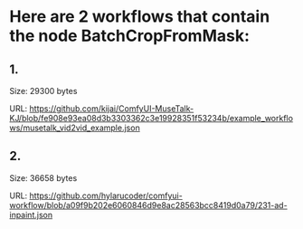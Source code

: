 # Here are 2 workflows that contain the node BatchCropFromMask:

## 1. 

Size: 29300 bytes

URL: https://github.com/kijai/ComfyUI-MuseTalk-KJ/blob/fe908e93ea08d3b3303362c3e19928351f53234b/example_workflows/musetalk_vid2vid_example.json

## 2. 

Size: 36658 bytes

URL: https://github.com/hylarucoder/comfyui-workflow/blob/a09f9b202e6060846d9e8ac28563bcc8419d0a79/231-ad-inpaint.json

